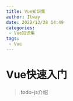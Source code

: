 ```yaml
---
title: Vue知识集
author: Itway
date: 2022/12/28 14:49
categories:
 - Vue知识集
tags:
 - Vue
---
```


# Vue快速入门

> todo-js介绍